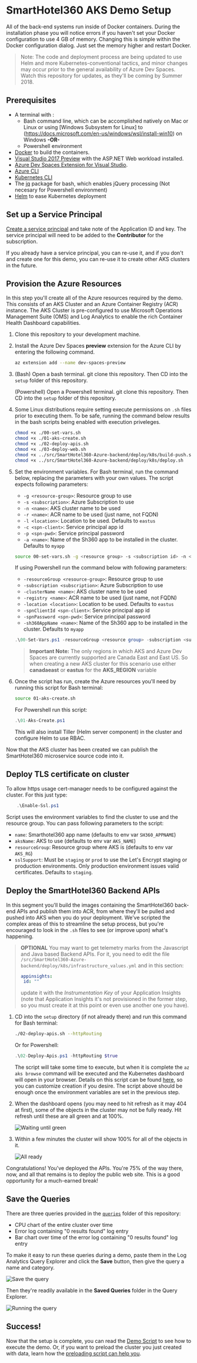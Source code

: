 # SmartHotel360 AKS Demo Setup

All of the back-end systems run inside of Docker containers. During the installation phase you will notice errors if you haven't set your Docker configuration to use 4 GB of memory. Changing this is simple within the Docker configuration dialog. Just set the memory higher and restart Docker.

> Note: The code and deployment process are being updated to use Helm and more Kubernetes-conventional tactics, and minor changes may occur prior to the general availability of Azure Dev Spaces. Watch this repository for updates, as they'll be coming by Summer 2018. 

## Prerequisites 

* A terminal with :
    * Bash command line, which can be accomplished natively on Mac or Linux or using [Windows Subsystem for Linux] to (https://docs.microsoft.com/en-us/windows/wsl/install-win10) on Windows **-OR-**
    * Powershell environment
* [Docker](http://www.docker.com) to build the containers. 
* [Visual Studio 2017 Preview](https://www.visualstudio.com/vs/preview/) with the ASP.NET Web workload installed. 
* [Azure Dev Spaces Extension for Visual Studio](https://docs.microsoft.com/en-us/azure/dev-spaces/get-started-netcore-visualstudio#get-the-visual-studio-tools). 
* [Azure CLI](https://docs.microsoft.com/en-us/cli/azure/install-azure-cli?view=azure-cli-latest)
* [Kubernetes CLI](https://kubernetes.io/docs/tasks/tools/install-kubectl/)
* The [jq](https://stedolan.github.io/jq/) package for bash, which enables jQuery processing (Not necesary for Powershell environment) 
* [Helm](https://helm.sh/) to ease Kubernetes deployment

## Set up a Service Principal 

[Create a service principal](https://docs.microsoft.com/en-us/azure/azure-resource-manager/resource-group-create-service-principal-portal?view=azure-cli-latest) and take note of the Application ID and key. The service principal will need to be added to the **Contributor** for the subscription.

If you already have a service principal, you can re-use it, and if you don't and create one for this demo, you can re-use it to create other AKS clusters in the future. 

## Provision the Azure Resources

In this step you'll create all of the Azure resources required by the demo. This consists of an AKS Cluster and an Azure Container Registry (ACR) instance. The AKS Cluster is pre-configured to use Microsoft Operations Management Suite (OMS) and Log Analytics to enable the rich Container Health Dashboard capabilities. 

1. Clone this repository to your development machine. 
1. Install the Azure Dev Spaces **preview** extension for the Azure CLI by entering the following command. 

    ```bash
    az extension add --name dev-spaces-preview
    ```

1. (Bash) Open a bash terminal. git clone this repository. Then CD into the `setup` folder of this repository.

    (Powershell) Open a Powershell terminal. git clone this repository. Then CD into the `setup` folder of this repository.
1. Some Linux distributions require setting execute permissions on `.sh` files prior to executing them. To be safe, running the command below results in the bash scripts being enabled with execution priveleges. 

    ```bash
    chmod +x ./00-set-vars.sh
    chmod +x ./01-aks-create.sh
    chmod +x ./02-deploy-apis.sh
    chmod +x ./03-deploy-web.sh
    chmod +x ../src/SmartHotel360-Azure-backend/deploy/k8s/build-push.sh
    chmod +x ../src/SmartHotel360-Azure-backend/deploy/k8s/deploy.sh
    ```

1. Set the environment variables. For Bash terminal, run the command below, replacing the parameters with your own values. The script expects following parameters:

    * `-g <resource-group>`: Resource group to use
    * `-s <subscription>`: Azure Subscription to use
    * `-n <name>`: AKS cluster name to be used
    * `-r <name>`: ACR name to be used (just name, not FQDN)
    * `-l <location>`: Location to be used. Defaults to `eastus`
    * `-c <spn-client>`: Service principal app id
    * `-p <spn-pwd>`: Service principal password
    * `-a <name>`: Name of the Sh360 app to be installed in the cluster. Defaults to  `myapp`

    ```bash
    source 00-set-vars.sh -g <resource group> -s <subscription id> -n <cluster name> -r <ACR name> -l eastus -c <service principal app id> -p <service principal password>
    ```

    If using Powershell run the command below with following parameters:

    * `-resourceGroup <resource-group>`: Resource group to use
    * `-subscription <subscription>`: Azure Subscription to use
    * `-clusterName <name>`: AKS cluster name to be used
    * `-registry <name>`: ACR name to be used (just name, not FQDN)
    * `-location <location>`: Location to be used. Defaults to `eastus`
    * `-spnClientId <spn-client>`: Service principal app id
    * `-spnPassword <spn-pwd>`: Service principal password
    * `-sh360AppName <name>`: Name of the Sh360 app to be installed in the cluster. Defaults to  `myapp`

    ```powershell
    .\00-Set-Vars.ps1 -resourceGroup <resource group> -subscription <subscription id> -clusterName <cluster name> -registry <ACR name> -location eastus -spnClientId <service principal app id> -spnPassword <service principal password>
    ```

    > **Important Note:** The only regions in which AKS and Azure Dev Spaces are currently supported are Canada East and East US. So when creating a new AKS cluster for this scenario use either **canadaeast** or **eastus** for the **AKS_REGION** variable


1. Once the script has run, create the Azure resources you'll need by running this script for Bash terminal:

    ```bash
    source 01-aks-create.sh
    ```

    For Powershell run this script:

    ```powershell
    .\01-Aks-Create.ps1
    ```

    This will also install Tiller (Helm server component) in the cluster and configure Helm to use RBAC.

Now that the AKS cluster has been created we can publish the SmartHotel360 microservice source code into it. 

## Deploy TLS certificate on cluster

To allow https usage cert-manager needs to be configured against the cluster. For this just type:

```powershell
    .\Enable-Ssl.ps1
```

Script uses the environment variables to find the cluster to use and the resource group. You can pass following parameters to the script:

* `name`: Smarthotel360 app name (defaults to env var `SH360_APPNAME`)
* `aksName`: AKS to use (defaults to env var `AKS_NAME`)
* `resourceGroup`: Resource group where AKS is (defaults to env var `AKS_RG`)
* `sslSupport`: Must be `staging` or `prod` to use the Let's Encrypt staging or production environments. Only production environment issues valid certificates. Defaults to `staging`.

## Deploy the SmartHotel360 Backend APIs

In this segment you'll build the images containing the SmartHotel360 back-end APIs and publish them into ACR, from where they'll be pulled and pushed into AKS when you do your deployment. We've scripted the complex areas of this to streamline the setup process, but you're encouraged to look in the `.sh` files to see (or improve upon) what's happening. 

>**OPTIONAL**
You may want to get telemetry marks from the Javascript and Java based Backend APIs. For it, you need to edit the file `/src/SmartHotel360-Azure-backend/deploy/k8s/infrastructure_values.yml` and in this section:
>```yaml
>appinsights:
>  id: "" 
>```
>update it with the _Instrumentation Key_ of your Application Insights (note that Application Insights it's not provisioned in the former step, so you must create it at this point or even use another one you have).

1. CD into the `setup` directory (if not already there) and run this command for Bash terminal:

    ```bash
    ./02-deploy-apis.sh --httpRouting
    ```

    Or for Powershell:

    ```powershell
    .\02-Deploy-Apis.ps1 -httpRouting $true
    ```

    The script will take some time to execute, but when it is complete the `az aks browse` command will be executed and the Kubernetes dashboard will open in your browser.  Details on this script can be found [here](docs/deploy/02-deploy-apis.md), so you can customize creation if you desire. The script above should be enough once the environment variables are set in the previous step. 

1. When the dashboard opens (you may need to hit refresh as it may 404 at first), some of the objects in the cluster may not be fully ready. Hit refresh until these are all green and at 100%. 

    ![Waiting until green](./media/still-yellow.png)

1. Within a few minutes the cluster will show 100% for all of the objects in it. 

    ![All ready](./media/all-green.png)

Congratulations! You've deployed the APIs. You're 75% of the way there, now, and all that remains is to deploy the public web site. This is a good opportunity for a much-earned break!


## Save the Queries

There are three queries provided in the [`queries`](./Source/queries) folder of this repository:

* CPU chart of the entire cluster over time
* Error log containing "0 results found" log entry
* Bar chart over time of the error log containing "0 results found" log entry

To make it easy to run these queries during a demo, paste them in the Log Analytics Query Explorer and click the **Save** button, then give the query a name and category. 

![Save the query](./media/save-queries.png)

Then they're readily available in the **Saved Queries** folder in the Query Explorer. 

![Running the query](./media/saved-queries-running.png)

## Success!

Now that the setup is complete, you can read the [Demo Script](./docs/02-script.md) to see how to execute the demo. Or, if you want to preload the cluster you just created with data, learn how the [preloading script can help you](./docs/03-preload.md). 

